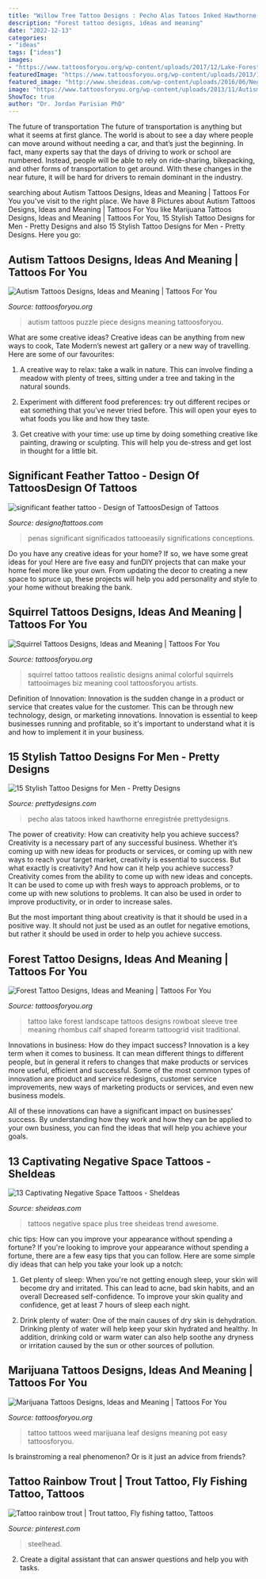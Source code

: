 ```yaml
---
title: "Willow Tree Tattoo Designs : Pecho Alas Tatoos Inked Hawthorne Enregistrée Prettydesigns"
description: "Forest tattoo designs, ideas and meaning"
date: "2022-12-13"
categories:
- "ideas"
tags: ["ideas"]
images:
- "https://www.tattoosforyou.org/wp-content/uploads/2017/12/Lake-Forest-Tattoo.jpg"
featuredImage: "https://www.tattoosforyou.org/wp-content/uploads/2013/11/Autism-Puzzle-Piece-Tattoos.jpg"
featured_image: "http://www.sheideas.com/wp-content/uploads/2016/06/Negative-Space-Tree-Tattoos-for-Plus-Size-Women.jpg"
image: "https://www.tattoosforyou.org/wp-content/uploads/2013/11/Autism-Puzzle-Piece-Tattoos.jpg"
ShowToc: true
author: "Dr. Jordan Parisian PhD"
---
```



The future of transportation
The future of transportation is anything but what it seems at first glance. The world is about to see a day where people can move around without needing a car, and that’s just the beginning. In fact, many experts say that the days of driving to work or school are numbered. Instead, people will be able to rely on ride-sharing, bikepacking, and other forms of transportation to get around. With these changes in the near future, it will be hard for drivers to remain dominant in the industry.

	

		
searching about Autism Tattoos Designs, Ideas and Meaning | Tattoos For You you've visit to the right place. We have 8 Pictures about Autism Tattoos Designs, Ideas and Meaning | Tattoos For You like Marijuana Tattoos Designs, Ideas and Meaning | Tattoos For You, 15 Stylish Tattoo Designs for Men - Pretty Designs and also 15 Stylish Tattoo Designs for Men - Pretty Designs. Here you go:
		
    
## Autism Tattoos Designs, Ideas And Meaning | Tattoos For You

<img loading=lazy src="https://www.tattoosforyou.org/wp-content/uploads/2013/11/Autism-Puzzle-Piece-Tattoos.jpg" onerror="this.onerror=null;this.src='https://tse2.mm.bing.net/th?id=OIP.FSbQfXVC7E9at4GASfkJGgHaJ4&amp;pid=15.1';" alt="Autism Tattoos Designs, Ideas and Meaning | Tattoos For You">

_Source: tattoosforyou.org_

>autism tattoos puzzle piece designs meaning tattoosforyou. 

	

What are some creative ideas?
Creative ideas can be anything from new ways to cook, Tate Modern’s newest art gallery or a new way of travelling. Here are some of our favourites:
1. A creative way to relax: take a walk in nature. This can involve finding a meadow with plenty of trees, sitting under a tree and taking in the natural sounds.

2. Experiment with different food preferences: try out different recipes or eat something that you’ve never tried before. This will open your eyes to what foods you like and how they taste.

3. Get creative with your time: use up time by doing something creative like painting, drawing or sculpting. This will help you de-stress and get lost in thought for a little bit.

    
## Significant Feather Tattoo - Design Of TattoosDesign Of Tattoos

<img loading=lazy src="http://designoftattoos.com/wp-content/uploads/2014/10/significant-feather-tattoo.jpg" onerror="this.onerror=null;this.src='https://tse1.mm.bing.net/th?id=OIP.UNkIlhsgkMThjYOK0VnI4gHaLF&amp;pid=15.1';" alt="significant feather tattoo - Design of TattoosDesign of Tattoos">

_Source: designoftattoos.com_

>penas significant significados tattooeasily significations conceptions. 

	

Do you have any creative ideas for your home? If so, we have some great ideas for you! Here are five easy and funDIY projects that can make your home feel more like your own. From updating the decor to creating a new space to spruce up, these projects will help you add personality and style to your home without breaking the bank.

    
## Squirrel Tattoos Designs, Ideas And Meaning | Tattoos For You

<img loading=lazy src="https://www.tattoosforyou.org/wp-content/uploads/2016/02/Squirrel-Tattoo-Ideas.jpg" onerror="this.onerror=null;this.src='https://tse2.mm.bing.net/th?id=OIP.5dfwJYNi267Qw-ROj90DxQHaKE&amp;pid=15.1';" alt="Squirrel Tattoos Designs, Ideas and Meaning | Tattoos For You">

_Source: tattoosforyou.org_

>squirrel tattoo tattoos realistic designs animal colorful squirrels tattooimages biz meaning cool tattoosforyou artists. 

	

Definition of Innovation:
Innovation is the sudden change in a product or service that creates value for the customer. This can be through new technology, design, or marketing innovations. Innovation is essential to keep businesses running and profitable, so it's important to understand what it is and how to implement it in your business.

    
## 15 Stylish Tattoo Designs For Men - Pretty Designs

<img loading=lazy src="https://www.prettydesigns.com/wp-content/uploads/2014/10/Stylish-Tattoo-for-Men.jpg" onerror="this.onerror=null;this.src='https://tse4.mm.bing.net/th?id=OIP.u0zR8N7OTK7Pj1AWEt4C8QHaK1&amp;pid=15.1';" alt="15 Stylish Tattoo Designs for Men - Pretty Designs">

_Source: prettydesigns.com_

>pecho alas tatoos inked hawthorne enregistrée prettydesigns. 

	

The power of creativity: How can creativity help you achieve success?
Creativity is a necessary part of any successful business. Whether it’s coming up with new ideas for products or services, or coming up with new ways to reach your target market, creativity is essential to success. But what exactly is creativity? And how can it help you achieve success?
Creativity comes from the ability to come up with new ideas and concepts. It can be used to come up with fresh ways to approach problems, or to come up with new solutions to problems. It can also be used in order to improve productivity, or in order to increase sales.

But the most important thing about creativity is that it should be used in a positive way. It should not just be used as an outlet for negative emotions, but rather it should be used in order to help you achieve success.

    
## Forest Tattoo Designs, Ideas And Meaning | Tattoos For You

<img loading=lazy src="https://www.tattoosforyou.org/wp-content/uploads/2017/12/Lake-Forest-Tattoo.jpg" onerror="this.onerror=null;this.src='https://tse3.mm.bing.net/th?id=OIP.zYrk5sEhRnPzW5M7n-VIZQHaKX&amp;pid=15.1';" alt="Forest Tattoo Designs, Ideas and Meaning | Tattoos For You">

_Source: tattoosforyou.org_

>tattoo lake forest landscape tattoos designs rowboat sleeve tree meaning rhombus calf shaped forearm tattoogrid visit traditional. 

	

Innovations in business: How do they impact success?
Innovation is a key term when it comes to business. It can mean different things to different people, but in general it refers to changes that make products or services more useful, efficient and successful.
Some of the most common types of innovation are product and service redesigns, customer service improvements, new ways of marketing products or services, and even new business models.

All of these innovations can have a significant impact on businesses' success. By understanding how they work and how they can be applied to your own business, you can find the ideas that will help you achieve your goals.

    
## 13 Captivating Negative Space Tattoos - SheIdeas

<img loading=lazy src="http://www.sheideas.com/wp-content/uploads/2016/06/Negative-Space-Tree-Tattoos-for-Plus-Size-Women.jpg" onerror="this.onerror=null;this.src='https://tse1.mm.bing.net/th?id=OIP.mAYL4d8o1841ZRiAHqmNxAHaJ4&amp;pid=15.1';" alt="13 Captivating Negative Space Tattoos - SheIdeas">

_Source: sheideas.com_

>tattoos negative space plus tree sheideas trend awesome. 

	

chic tips: How can you improve your appearance without spending a fortune?
If you're looking to improve your appearance without spending a fortune, there are a few easy tips that you can follow. Here are some simple diy ideas that can help you take your look up a notch:
1. Get plenty of sleep: When you're not getting enough sleep, your skin will become dry and irritated. This can lead to acne, bad skin habits, and an overall Decreased self-confidence. To improve your skin quality and confidence, get at least 7 hours of sleep each night.

2. Drink plenty of water: One of the main causes of dry skin is dehydration. Drinking plenty of water will help keep your skin hydrated and healthy. In addition, drinking cold or warm water can also help soothe any dryness or irritation caused by the sun or other sources of pollution.


    
## Marijuana Tattoos Designs, Ideas And Meaning | Tattoos For You

<img loading=lazy src="https://www.tattoosforyou.org/wp-content/uploads/2016/03/Marijuana-Tattoo-Ideas.jpg" onerror="this.onerror=null;this.src='https://tse3.mm.bing.net/th?id=OIP.blej3LYoVCJlUO8NvKImxQHaLF&amp;pid=15.1';" alt="Marijuana Tattoos Designs, Ideas and Meaning | Tattoos For You">

_Source: tattoosforyou.org_

>tattoo tattoos weed marijuana leaf designs meaning pot easy tattoosforyou. 

	

Is brainstroming a real phenomenon? Or is it just an advice from friends?

    
## Tattoo Rainbow Trout | Trout Tattoo, Fly Fishing Tattoo, Tattoos

<img loading=lazy src="https://i.pinimg.com/736x/f2/19/8a/f2198a5f965bbf0f7d4db14fabf4e059--rainbow-trout-fishing-tattoos.jpg" onerror="this.onerror=null;this.src='https://tse2.mm.bing.net/th?id=OIP.CXAv7EohvJGXZfn2zXWSewAAAA&amp;pid=15.1';" alt="Tattoo rainbow trout | Trout tattoo, Fly fishing tattoo, Tattoos">

_Source: pinterest.com_

>steelhead. 

	

2. Create a digital assistant that can answer questions and help you with tasks.

